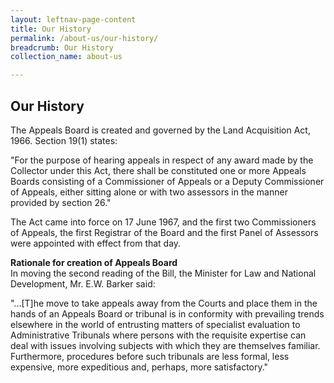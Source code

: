 ```yaml
---
layout: leftnav-page-content
title: Our History
permalink: /about-us/our-history/
breadcrumb: Our History
collection_name: about-us

---
```


Our History
---
The Appeals Board is created and governed by the Land Acquisition Act, 1966. Section 19(1) states:


"For the purpose of hearing appeals in respect of any award made by the Collector under this Act, there shall be constituted one or more Appeals Boards consisting of a Commissioner of Appeals or a Deputy Commissioner of Appeals, either sitting alone or with two assessors in the manner provided by section 26."


The Act came into force on 17 June 1967, and the first two Commissioners of Appeals, the first Registrar of the Board and the first Panel of Assessors were appointed with effect from that day.

**Rationale for creation of Appeals Board**<br>
In moving the second reading of the Bill, the Minister for Law and National Development, Mr. E.W. Barker said:

"...[T]he move to take appeals away from the Courts and place them in the hands of an Appeals Board or tribunal is in conformity with prevailing trends elsewhere in the world of entrusting matters of specialist evaluation to Administrative Tribunals where persons with the requisite expertise can deal with issues involving subjects with which they are themselves familiar. Furthermore, procedures before such tribunals are less formal, less expensive, more expeditious and, perhaps, more satisfactory."
